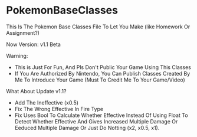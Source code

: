 # PokemonBaseClasses
This Is The Pokemon Base Classes File To Let You Make (like Homework Or Assignment?)

Now Version:
v1.1 Beta

Warning:
- This is Just For Fun, And Pls Don't Public Your Game Using This Classes
- If You Are Authorized By Nintendo, You Can Publish Classes Created By Me To Introduce Your Game (Must To Credit Me To Your Game/Video)

What About Update v1.1?
- Add The Ineffective (x0.5)
- Fix The Wrong Effective In Fire Type
- Fix Uses Bool To Calculate Whether Effective Instead Of Using Float To Detect Whether Effective And Gives Increased Multiple Damage Or Eeduced Multiple Damage Or Just Do Notting (x2, x0.5, x1).
